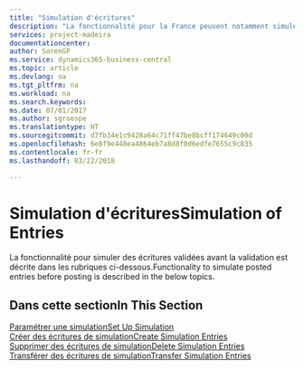 ```yaml
---
title: "Simulation d'écritures"
description: "La fonctionnalité pour la France peuvent notamment simuler des écritures validées avant la validation."
services: project-madeira
documentationcenter: 
author: SorenGP
ms.service: dynamics365-business-central
ms.topic: article
ms.devlang: na
ms.tgt_pltfrm: na
ms.workload: na
ms.search.keywords: 
ms.date: 07/01/2017
ms.author: sgroespe
ms.translationtype: HT
ms.sourcegitcommit: d7fb34e1c9428a64c71ff47be8bcff174649c00d
ms.openlocfilehash: 6e8f9e448ea4864eb7a8d8f0d6edfe7655c9c835
ms.contentlocale: fr-fr
ms.lasthandoff: 03/22/2018

---
```

# <a name="simulation-of-entries"></a><span data-ttu-id="8d2b3-103">Simulation d'écritures</span><span class="sxs-lookup"><span data-stu-id="8d2b3-103">Simulation of Entries</span></span>
<span data-ttu-id="8d2b3-104">La fonctionnalité pour simuler des écritures validées avant la validation est décrite dans les rubriques ci-dessous.</span><span class="sxs-lookup"><span data-stu-id="8d2b3-104">Functionality to simulate posted entries before posting is described in the below topics.</span></span>

## <a name="in-this-section"></a><span data-ttu-id="8d2b3-105">Dans cette section</span><span class="sxs-lookup"><span data-stu-id="8d2b3-105">In This Section</span></span>
[<span data-ttu-id="8d2b3-106">Paramétrer une simulation</span><span class="sxs-lookup"><span data-stu-id="8d2b3-106">Set Up Simulation</span></span>](how-to-set-up-simulation.md)  
[<span data-ttu-id="8d2b3-107">Créer des écritures de simulation</span><span class="sxs-lookup"><span data-stu-id="8d2b3-107">Create Simulation Entries</span></span>](how-to-create-simulation-entries.md)  
[<span data-ttu-id="8d2b3-108">Supprimer des écritures de simulation</span><span class="sxs-lookup"><span data-stu-id="8d2b3-108">Delete Simulation Entries</span></span>](how-to-delete-simulation-entries.md)  
[<span data-ttu-id="8d2b3-109">Transférer des écritures de simulation</span><span class="sxs-lookup"><span data-stu-id="8d2b3-109">Transfer Simulation Entries</span></span>](how-to-transfer-simulation-entries.md)  

